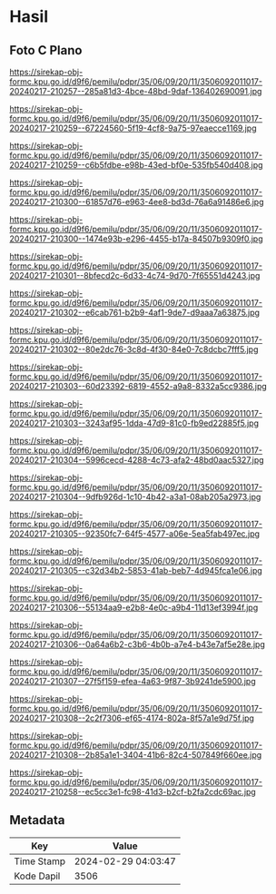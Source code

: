# Hasil

## Foto C Plano

https://sirekap-obj-formc.kpu.go.id/d9f6/pemilu/pdpr/35/06/09/20/11/3506092011017-20240217-210257--285a81d3-4bce-48bd-9daf-136402690091.jpg

https://sirekap-obj-formc.kpu.go.id/d9f6/pemilu/pdpr/35/06/09/20/11/3506092011017-20240217-210259--67224560-5f19-4cf8-9a75-97eaecce1169.jpg

https://sirekap-obj-formc.kpu.go.id/d9f6/pemilu/pdpr/35/06/09/20/11/3506092011017-20240217-210259--c6b5fdbe-e98b-43ed-bf0e-535fb540d408.jpg

https://sirekap-obj-formc.kpu.go.id/d9f6/pemilu/pdpr/35/06/09/20/11/3506092011017-20240217-210300--61857d76-e963-4ee8-bd3d-76a6a91486e6.jpg

https://sirekap-obj-formc.kpu.go.id/d9f6/pemilu/pdpr/35/06/09/20/11/3506092011017-20240217-210300--1474e93b-e296-4455-b17a-84507b9309f0.jpg

https://sirekap-obj-formc.kpu.go.id/d9f6/pemilu/pdpr/35/06/09/20/11/3506092011017-20240217-210301--8bfecd2c-6d33-4c74-9d70-7f65551d4243.jpg

https://sirekap-obj-formc.kpu.go.id/d9f6/pemilu/pdpr/35/06/09/20/11/3506092011017-20240217-210302--e6cab761-b2b9-4af1-9de7-d9aaa7a63875.jpg

https://sirekap-obj-formc.kpu.go.id/d9f6/pemilu/pdpr/35/06/09/20/11/3506092011017-20240217-210302--80e2dc76-3c8d-4f30-84e0-7c8dcbc7fff5.jpg

https://sirekap-obj-formc.kpu.go.id/d9f6/pemilu/pdpr/35/06/09/20/11/3506092011017-20240217-210303--60d23392-6819-4552-a9a8-8332a5cc9386.jpg

https://sirekap-obj-formc.kpu.go.id/d9f6/pemilu/pdpr/35/06/09/20/11/3506092011017-20240217-210303--3243af95-1dda-47d9-81c0-fb9ed22885f5.jpg

https://sirekap-obj-formc.kpu.go.id/d9f6/pemilu/pdpr/35/06/09/20/11/3506092011017-20240217-210304--5996cecd-4288-4c73-afa2-48bd0aac5327.jpg

https://sirekap-obj-formc.kpu.go.id/d9f6/pemilu/pdpr/35/06/09/20/11/3506092011017-20240217-210304--9dfb926d-1c10-4b42-a3a1-08ab205a2973.jpg

https://sirekap-obj-formc.kpu.go.id/d9f6/pemilu/pdpr/35/06/09/20/11/3506092011017-20240217-210305--92350fc7-64f5-4577-a06e-5ea5fab497ec.jpg

https://sirekap-obj-formc.kpu.go.id/d9f6/pemilu/pdpr/35/06/09/20/11/3506092011017-20240217-210305--c32d34b2-5853-41ab-beb7-4d945fca1e06.jpg

https://sirekap-obj-formc.kpu.go.id/d9f6/pemilu/pdpr/35/06/09/20/11/3506092011017-20240217-210306--55134aa9-e2b8-4e0c-a9b4-11d13ef3994f.jpg

https://sirekap-obj-formc.kpu.go.id/d9f6/pemilu/pdpr/35/06/09/20/11/3506092011017-20240217-210306--0a64a6b2-c3b6-4b0b-a7e4-b43e7af5e28e.jpg

https://sirekap-obj-formc.kpu.go.id/d9f6/pemilu/pdpr/35/06/09/20/11/3506092011017-20240217-210307--27f5f159-efea-4a63-9f87-3b9241de5900.jpg

https://sirekap-obj-formc.kpu.go.id/d9f6/pemilu/pdpr/35/06/09/20/11/3506092011017-20240217-210308--2c2f7306-ef65-4174-802a-8f57a1e9d75f.jpg

https://sirekap-obj-formc.kpu.go.id/d9f6/pemilu/pdpr/35/06/09/20/11/3506092011017-20240217-210308--2b85a1e1-3404-41b6-82c4-507849f660ee.jpg

https://sirekap-obj-formc.kpu.go.id/d9f6/pemilu/pdpr/35/06/09/20/11/3506092011017-20240217-210258--ec5cc3e1-fc98-41d3-b2cf-b2fa2cdc69ac.jpg


## Metadata

| Key        | Value               |
| ---------- | ------------------- |
| Time Stamp | 2024-02-29 04:03:47 |
| Kode Dapil | 3506                |



